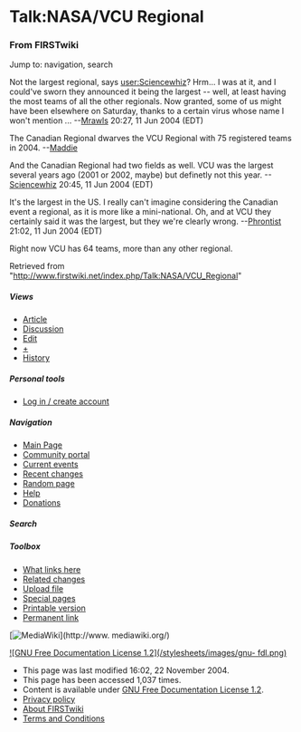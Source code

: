 # Talk:NASA/VCU Regional

### From FIRSTwiki

Jump to: navigation, search

Not the largest regional, says [user:Sciencewhiz](/index.php/User:Sciencewhiz
"User:Sciencewhiz" )? Hrm... I was at it, and I could've sworn they announced
it being the largest -- well, at least having the most teams of all the other
regionals. Now granted, some of us might have been elsewhere on Saturday,
thanks to a certain virus whose name I won't mention ...
--[Mrawls](/index.php/User:Mrawls "User:Mrawls" ) 20:27, 11 Jun 2004 (EDT)

The Canadian Regional dwarves the VCU Regional with 75 registered teams in
2004. --[Maddie](/index.php/User:Maddie "User:Maddie" )

And the Canadian Regional had two fields as well. VCU was the largest several
years ago (2001 or 2002, maybe) but definetly not this year.
--[Sciencewhiz](/index.php/User:Sciencewhiz "User:Sciencewhiz" ) 20:45, 11 Jun
2004 (EDT)

It's the largest in the US. I really can't imagine considering the Canadian
event a regional, as it is more like a mini-national. Oh, and at VCU they
certainly said it was the largest, but they we're clearly wrong.
--[Phrontist](/index.php/User:Phrontist "User:Phrontist" ) 21:02, 11 Jun 2004
(EDT)

Right now VCU has 64 teams, more than any other regional.

Retrieved from "<http://www.firstwiki.net/index.php/Talk:NASA/VCU_Regional>"

##### Views

  * [Article](/index.php/NASA/VCU_Regional)
  * [Discussion](/index.php/Talk:NASA/VCU_Regional)
  * [Edit](/index.php?title=Talk:NASA/VCU_Regional&action=edit)
  * [+](/index.php?title=Talk:NASA/VCU_Regional&action=edit&section=new)
  * [History](/index.php?title=Talk:NASA/VCU_Regional&action=history)

##### Personal tools

  * [Log in / create account](/index.php?title=Special:Userlogin&returnto=Talk:NASA/VCU_Regional)

[](/index.php/Main_Page "Main Page" )

##### Navigation

  * [Main Page](/index.php/Main_Page)
  * [Community portal](/index.php/FIRSTwiki:Community_portal)
  * [Current events](/index.php/Current_events)
  * [Recent changes](/index.php/Special:Recentchanges)
  * [Random page](/index.php/Special:Random)
  * [Help](/index.php/Help:Contents)
  * [Donations](/index.php/FIRSTwiki:Site_support)

##### Search



##### Toolbox

  * [What links here](/index.php/Special:Whatlinkshere/Talk:NASA/VCU_Regional)
  * [Related changes](/index.php/Special:Recentchangeslinked/Talk:NASA/VCU_Regional)
  * [Upload file](/index.php/Special:Upload)
  * [Special pages](/index.php/Special:Specialpages)
  * [Printable version](/index.php?title=Talk:NASA/VCU_Regional&printable=yes)
  * [Permanent link](/index.php?title=Talk:NASA/VCU_Regional&oldid=39317)

[![MediaWiki](/skins/common/images/poweredby_mediawiki_88x31.png)](http://www.
mediawiki.org/)

[![GNU Free Documentation License 1.2](/stylesheets/images/gnu-
fdl.png)](http://www.gnu.org/copyleft/fdl.html)

  * This page was last modified 16:02, 22 November 2004.
  * This page has been accessed 1,037 times.
  * Content is available under [GNU Free Documentation License 1.2](http://www.gnu.org/copyleft/fdl.html "http://www.gnu.org/copyleft/fdl.html" ).
  * [Privacy policy](/index.php/FIRSTwiki:Privacy_policy "FIRSTwiki:Privacy policy" )
  * [About FIRSTwiki](/index.php/FIRSTwiki:About "FIRSTwiki:About" )
  * [Terms and Conditions](/index.php/FIRSTwiki:Terms_and_conditions "FIRSTwiki:Terms and conditions" )


